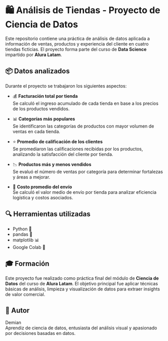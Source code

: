 # 🛍️ Análisis de Tiendas - Proyecto de Ciencia de Datos

Este repositorio contiene una práctica de análisis de datos aplicada a información de ventas, productos y experiencia del cliente en cuatro tiendas ficticias. El proyecto forma parte del curso de **Data Science** impartido por **Alura Latam**.

## 📦 Datos analizados

Durante el proyecto se trabajaron los siguientes aspectos:

- 💰 **Facturación total por tienda**  
  Se calculó el ingreso acumulado de cada tienda en base a los precios de los productos vendidos.

- 📊 **Categorías más populares**  
  Se identificaron las categorías de productos con mayor volumen de ventas en cada tienda.

- ⭐ **Promedio de calificación de los clientes**  
  Se promediaron las calificaciones recibidas por los productos, analizando la satisfacción del cliente por tienda.

- 📉 **Productos más y menos vendidos**  
  Se evaluó el número de ventas por categoría para determinar fortalezas y áreas a mejorar.

- 🚚 **Costo promedio del envío**  
  Se calculó el valor medio de envío por tienda para analizar eficiencia logística y costos asociados.

## 🔍 Herramientas utilizadas

- Python 🐍  
- pandas 📐  
- matplotlib 📊  
- Google Colab 🧠  

## 🎓 Formación

Este proyecto fue realizado como práctica final del módulo de **Ciencia de Datos** del curso de **Alura Latam**. El objetivo principal fue aplicar técnicas básicas de análisis, limpieza y visualización de datos para extraer insights de valor comercial.

## 📌 Autor

Demian  
Aprendiz de ciencia de datos, entusiasta del análisis visual y apasionado por decisiones basadas en datos.
